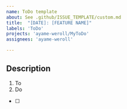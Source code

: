 ```yaml
---
name: ToDo template
about: See .github/ISSUE_TEMPLATE/custom.md
title:  "[DATE]: [FEATURE NAME]"
labels: 'ToDo'
projects: 'ayame-weroll/MyToDo'
assignees: 'ayame-weroll'

---
```



## Description

1. To
2. Do

- [ ] 
